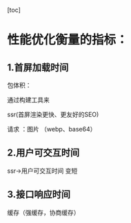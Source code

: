 [toc]
# 性能优化衡量的指标：

## 1.首屏加载时间

包体积：

通过构建工具来

ssr(首屏渲染更快、更友好的SEO)

请求 ：图片 （webp、base64）



## 2.用户可交互时间

ssr->用户可交互时间 变短


## 3.接口响应时间

缓存（强缓存，协商缓存）

